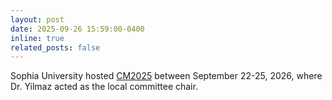 ```yaml
---
layout: post
date: 2025-09-26 15:59:00-0400
inline: true
related_posts: false
---
```


Sophia University hosted <a href="https://cm2025.jscmr.org/">CM2025</a> between September 22-25, 2026, where Dr. Yilmaz acted as the local committee chair.